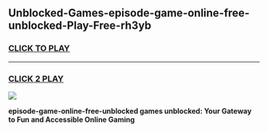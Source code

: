 
## Unblocked-Games-episode-game-online-free-unblocked-Play-Free-rh3yb
<h3>
<a href="https://premium76.site?title=episode-game-online-free-unblocked&ref=10A">CLICK TO PLAY</a></h3>
<hr>

<h3>
<a href="https://premium76.site?title=episode-game-online-free-unblocked&ref=10A">CLICK 2 PLAY</a>
  
</h3>

<a href="https://premium76.site?title=episode-game-online-free-unblocked&ref=10A"><img src="https://clearcache.store/games.png"></a>


**episode-game-online-free-unblocked games unblocked: Your Gateway to Fun and Accessible Online Gaming**
